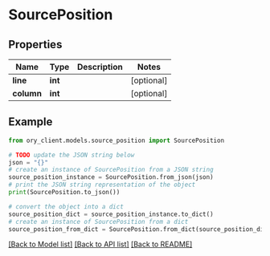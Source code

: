 # SourcePosition


## Properties

Name | Type | Description | Notes
------------ | ------------- | ------------- | -------------
**line** | **int** |  | [optional] 
**column** | **int** |  | [optional] 

## Example

```python
from ory_client.models.source_position import SourcePosition

# TODO update the JSON string below
json = "{}"
# create an instance of SourcePosition from a JSON string
source_position_instance = SourcePosition.from_json(json)
# print the JSON string representation of the object
print(SourcePosition.to_json())

# convert the object into a dict
source_position_dict = source_position_instance.to_dict()
# create an instance of SourcePosition from a dict
source_position_from_dict = SourcePosition.from_dict(source_position_dict)
```
[[Back to Model list]](../README.md#documentation-for-models) [[Back to API list]](../README.md#documentation-for-api-endpoints) [[Back to README]](../README.md)


